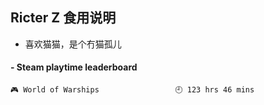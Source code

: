 ## Ricter Z 食用说明
- 喜欢猫猫，是个冇猫孤儿

<!-- steam-box start -->
#### - Steam playtime leaderboard
```text
🎮 World of Warships                 🕘 123 hrs 46 mins
```
<!-- Powered by https://github.com/YouEclipse/steam-box . -->
<!-- steam-box end -->
